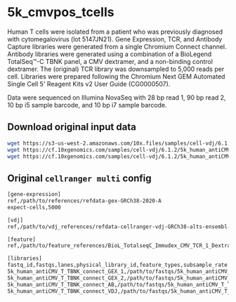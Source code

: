 # 5k_cmvpos_tcells

Human T cells were isolated from a patient who was previously diagnosed with cytomegalovirus (lot 5147JN21).
Gene Expression, TCR, and Antibody Capture libraries were generated from a single Chromium Connect channel.
Antibody libraries were generated using a combination of a BioLegend TotalSeq™-C TBNK panel, a CMV dextramer, and a non-binding control dextramer.
The (original) TCR library was downsampled to 5,000 reads per cell.
Libraries were prepared following the Chromium Next GEM Automated Single Cell 5' Reagent Kits v2 User Guide (CG0000507).

Data were sequenced on Illumina NovaSeq with 28 bp read 1, 90 bp read 2, 10 bp i5 sample barcode, and 10 bp i7 sample barcode.

## Download original input data

```bash
wget https://s3-us-west-2.amazonaws.com/10x.files/samples/cell-vdj/6.1.2/5k_human_antiCMV_T_TBNK_connect_Multiplex/5k_human_antiCMV_T_TBNK_connect_Multiplex_fastqs.tar
wget https://cf.10xgenomics.com/samples/cell-vdj/6.1.2/5k_human_antiCMV_T_TBNK_connect_Multiplex/5k_human_antiCMV_T_TBNK_connect_Multiplex_config.csv
wget https://cf.10xgenomics.com/samples/cell-vdj/6.1.2/5k_human_antiCMV_T_TBNK_connect_Multiplex/5k_human_antiCMV_T_TBNK_connect_Multiplex_count_feature_reference.csv
```

## Original `cellranger multi` config

```bash
[gene-expression]
ref,/path/to/references/refdata-gex-GRCh38-2020-A
expect-cells,5000

[vdj]
ref,/path/to/vdj_references/refdata-cellranger-vdj-GRCh38-alts-ensembl-5.0.0

[feature]
ref,/path/to/feature_references/BioL_TotalseqC_Immudex_CMV_TCR_1_Dextramer.csv

[libraries]
fastq_id,fastqs,lanes,physical_library_id,feature_types,subsample_rate
5k_human_antiCMV_T_TBNK_connect_GEX_1,/path/to/fastqs/5k_human_antiCMV_T_TBNK_connect/gex_1,1-4,gex,gene expression,
5k_human_antiCMV_T_TBNK_connect_GEX_2,/path/to/fastqs/5k_human_antiCMV_T_TBNK_connect/gex_2,3-4,gex,gene expression,
5k_human_antiCMV_T_TBNK_connect_AB,/path/to/fastqs/5k_human_antiCMV_T_TBNK_connect/ab,4,ab,antibody capture,
5k_human_antiCMV_T_TBNK_connect_VDJ,/path/to/fastqs/5k_human_antiCMV_T_TBNK_connect/vdj,1,vdj,vdj-t,0.422012153950034
```
